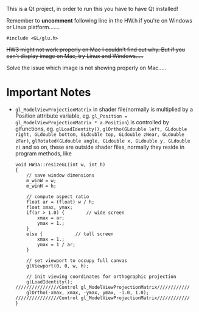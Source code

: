This is a Qt project, in order to run this you have to have Qt installed!

Remember to **uncomment** following line in the HW.h if you're on Windows or Linux platform.......
```
#include <GL/glu.h>
```

<strike>HW3 might not work properly on Mac I couldn't find out why. But if you can't display image on Mac, try Linux and Windows.....</strike>


Solve the issue which image is not showing properly on Mac.....

Important Notes
===============

- `gl_ModelViewProjectionMatrix` in shader file(normally is multiplied by a Position attribute variable, eg. `gl_Position = gl_ModelViewProjectionMatrix * a.Position`) is controlled by glfunctions, eg. `glLoadIdentity()`,
	`glOrtho(GLdouble left, GLdouble right, GLdouble bottom, GLdouble top, GLdouble zNear, GLdouble zFar)`, `glRotated(GLdouble angle, GLdouble x, GLdouble y, GLdouble z)` and so on, these are outside shader files, normally they reside in program methods, like
  ```
  void HW3a::resizeGL(int w, int h)
  {
	  // save window dimensions
	  m_winW = w;
	  m_winH = h;

	  // compute aspect ratio
	  float ar = (float) w / h;
	  float xmax, ymax;
	  if(ar > 1.0) {		// wide screen
		  xmax = ar;
		  ymax = 1.;
	  }
	  else {			// tall screen
		  xmax = 1.;
		  ymax = 1 / ar;
	  }

	  // set viewport to occupy full canvas
	  glViewport(0, 0, w, h);

	  // init viewing coordinates for orthographic projection
	  glLoadIdentity();                               ////////////////Control gl_ModelViewProjectionMatrix//////////// 
	  glOrtho(-xmax, xmax, -ymax, ymax, -1.0, 1.0);   ////////////////Control gl_ModelViewProjectionMatrix//////////// 
  }
  ```


